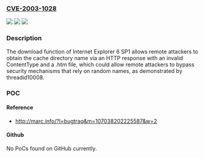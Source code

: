 ### [CVE-2003-1028](https://cve.mitre.org/cgi-bin/cvename.cgi?name=CVE-2003-1028)
![](https://img.shields.io/static/v1?label=Product&message=n%2Fa&color=blue)
![](https://img.shields.io/static/v1?label=Version&message=n%2Fa&color=blue)
![](https://img.shields.io/static/v1?label=Vulnerability&message=n%2Fa&color=brighgreen)

### Description

The download function of Internet Explorer 6 SP1 allows remote attackers to obtain the cache directory name via an HTTP response with an invalid ContentType and a .htm file, which could allow remote attackers to bypass security mechanisms that rely on random names, as demonstrated by threadid10008.

### POC

#### Reference
- http://marc.info/?l=bugtraq&m=107038202225587&w=2

#### Github
No PoCs found on GitHub currently.

